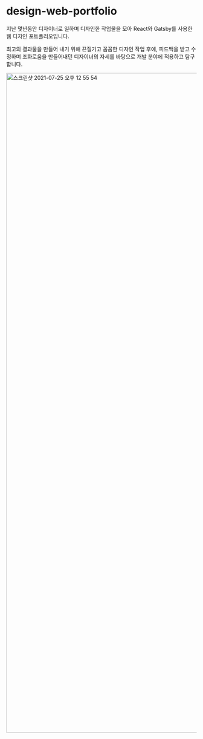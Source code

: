 # design-web-portfolio

지난 몇년동안 디자이너로 일하며 디자인한 작업물을 모아 React와 Gatsby를 사용한 웹 디자인 포트폴리오입니다.


최고의 결과물을 만들어 내기 위해 끈질기고 꼼꼼한 디자인 작업 후에, 피드백을 받고 수정하며 조화로움을 만들어내던 디자이너의 자세를 바탕으로 개발 분야에 적용하고 탐구합니다.





<img width="1747" alt="스크린샷 2021-07-25 오후 12 55 54" src="https://user-images.githubusercontent.com/83706188/126887250-0c1291d0-e090-4b24-85e6-f23f9548ffed.png">
